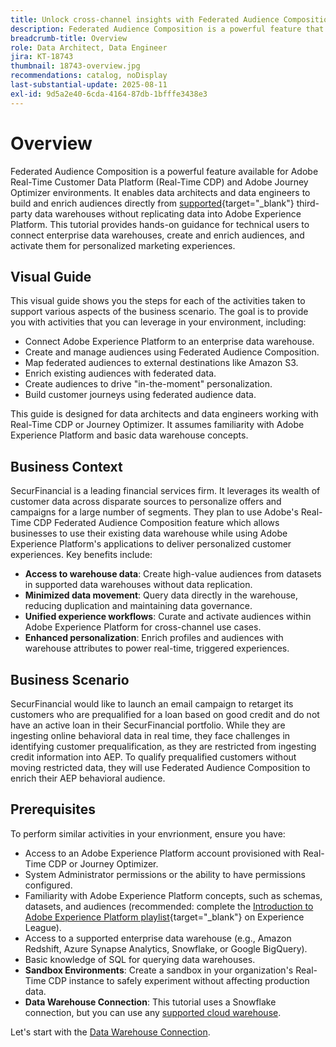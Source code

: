 ```yaml
---
title: Unlock cross-channel insights with Federated Audience Composition
description: Federated Audience Composition is a powerful feature that enables data architects and data engineers to build and enrich audiences directly from third-party data warehouses.
breadcrumb-title: Overview
role: Data Architect, Data Engineer
jira: KT-18743
thumbnail: 18743-overview.jpg
recommendations: catalog, noDisplay
last-substantial-update: 2025-08-11
exl-id: 9d5a2e40-6cda-4164-87db-1bfffe3438e3
---
```

# Overview

Federated Audience Composition is a powerful feature available for Adobe Real-Time Customer Data Platform (Real-Time CDP) and Adobe Journey Optimizer environments. It enables data architects and data engineers to build and enrich audiences directly from [supported](https://experienceleague.adobe.com/en/docs/federated-audience-composition/using/start/access-prerequisites){target="_blank"} third-party data warehouses without replicating data into Adobe Experience Platform. This tutorial provides hands-on guidance for technical users to connect enterprise data warehouses, create and enrich audiences, and activate them for personalized marketing experiences.

## Visual Guide

This visual guide shows you the steps for each of the activities taken to support various aspects of the business scenario. The goal is to provide you with activities that you can leverage in your environment, including:

- Connect Adobe Experience Platform to an enterprise data warehouse.
- Create and manage audiences using Federated Audience Composition.
- Map federated audiences to external destinations like Amazon S3.
- Enrich existing audiences with federated data.
- Create audiences to drive "in-the-moment" personalization.
- Build customer journeys using federated audience data.

This guide is designed for data architects and data engineers working with Real-Time CDP or Journey Optimizer. It assumes familiarity with Adobe Experience Platform and basic data warehouse concepts.

## Business Context

SecurFinancial is a leading financial services firm. It leverages its wealth of customer data across disparate sources to personalize offers and campaigns for a large number of segments. They plan to use Adobe's Real-Time CDP Federated Audience Composition feature which allows businesses to use their existing data warehouse while using Adobe Experience Platform's applications to deliver personalized customer experiences. Key benefits include:

- **Access to warehouse data**: Create high-value audiences from datasets in supported data warehouses without data replication.
- **Minimized data movement**: Query data directly in the warehouse, reducing duplication and maintaining data governance.
- **Unified experience workflows**: Curate and activate audiences within Adobe Experience Platform for cross-channel use cases.
- **Enhanced personalization**: Enrich profiles and audiences with warehouse attributes to power real-time, triggered experiences.

## Business Scenario

SecurFinancial would like to launch an email campaign to retarget its customers who are prequalified for a loan based on good credit and do not have an active loan in their SecurFinancial portfolio. While they are ingesting online behavioral data in real time, they face challenges in identifying customer prequalification, as they are restricted from ingesting credit information into AEP. To qualify prequalified customers without moving restricted data, they will use Federated Audience Composition to enrich their AEP behavioral audience.

## Prerequisites

To perform similar activities in your envrionment, ensure you have:

- Access to an Adobe Experience Platform account provisioned with Real-Time CDP or Journey Optimizer.
- System Administrator permissions or the ability to have permissions configured.
- Familiarity with Adobe Experience Platform concepts, such as schemas, datasets, and audiences (recommended: complete the [Introduction to Adobe Experience Platform playlist](https://experienceleague.adobe.com/en/playlists/experience-platform-introduction?lang=en){target="_blank"} on Experience League).
- Access to a supported enterprise data warehouse (e.g., Amazon Redshift, Azure Synapse Analytics, Snowflake, or Google BigQuery).
- Basic knowledge of SQL for querying data warehouses.
- **Sandbox Environments**: Create a sandbox in your organization's Real-Time CDP instance to safely experiment without affecting production data.
- **Data Warehouse Connection**: This tutorial uses a Snowflake connection, but you can use any [supported cloud warehouse](https://experienceleague.adobe.com/en/docs/federated-audience-composition/using/start/access-prerequisites).

Let's start with the [Data Warehouse Connection](data-warehouse-connection.md).
